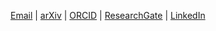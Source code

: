 <a href="mailto:ulbrich.dennis@t-online.de">Email</a> | <a href="https://arxiv.org/search/math?searchtype=author&query=Ulbrich%2C+D">arXiv</a> | <a href="https://orcid.org/0000-0001-5541-011X">ORCID</a> | <a href="https://www.researchgate.net/profile/Dennis-Ulbrich-2">ResearchGate</a> | <a href="https://www.linkedin.com/in/ulbrichdennis/">LinkedIn</a>